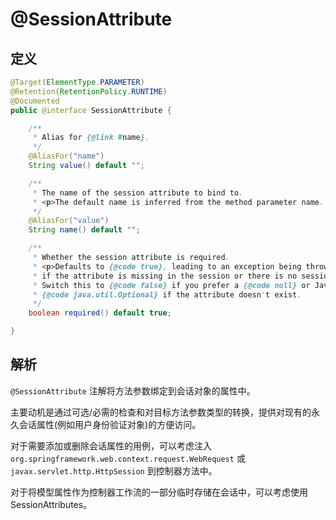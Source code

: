 # @SessionAttribute

## 定义

```java
@Target(ElementType.PARAMETER)
@Retention(RetentionPolicy.RUNTIME)
@Documented
public @interface SessionAttribute {

    /**
     * Alias for {@link #name}.
     */
    @AliasFor("name")
    String value() default "";

    /**
     * The name of the session attribute to bind to.
     * <p>The default name is inferred from the method parameter name.
     */
    @AliasFor("value")
    String name() default "";

    /**
     * Whether the session attribute is required.
     * <p>Defaults to {@code true}, leading to an exception being thrown
     * if the attribute is missing in the session or there is no session.
     * Switch this to {@code false} if you prefer a {@code null} or Java 8
     * {@code java.util.Optional} if the attribute doesn't exist.
     */
    boolean required() default true;

}
```

## 解析

`@SessionAttribute` 注解将方法参数绑定到会话对象的属性中。

主要动机是通过可选/必需的检查和对目标方法参数类型的转换，提供对现有的永久会话属性\(例如用户身份验证对象\)的方便访问。

对于需要添加或删除会话属性的用例，可以考虑注入 `org.springframework.web.context.request.WebRequest` 或`javax.servlet.http.HttpSession` 到控制器方法中。

对于将模型属性作为控制器工作流的一部分临时存储在会话中，可以考虑使用SessionAttributes。

